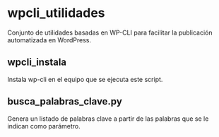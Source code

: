 # wpcli_utilidades
Conjunto de utilidades basadas en WP-CLI para facilitar la publicación automatizada en WordPress. 

## wpcli_instala 
Instala wp-cli en el equipo que se ejecuta este script.

## busca_palabras_clave.py
Genera un listado de palabras clave a partir de las palabras que se le indican como parámetro. 
